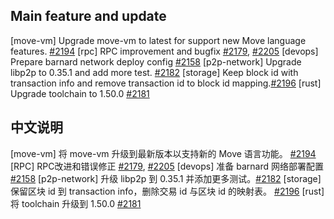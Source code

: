 ##  Main feature and update

[move-vm] Upgrade move-vm to latest for support new Move language features.  [#2194](https://github.com/starcoinorg/starcoin/pull/2194)
[rpc] RPC improvement and bugfix [#2179](https://github.com/starcoinorg/starcoin/pull/2179), [#2205](https://github.com/starcoinorg/starcoin/pull/2205)
[devops] Prepare barnard network deploy config [#2158](https://github.com/starcoinorg/starcoin/pull/2158)
[p2p-network] Upgrade libp2p to 0.35.1 and add more test. [#2182](https://github.com/starcoinorg/starcoin/pull/2182) 
[storage] Keep block id with transaction info and remove transaction id to block id mapping.[#2196](https://github.com/starcoinorg/starcoin/pull/2196)
[rust]  Upgrade toolchain to 1.50.0 [#2181](https://github.com/starcoinorg/starcoin/pull/2181)

## 中文说明

[move-vm] 将 move-vm 升级到最新版本以支持新的 Move 语言功能。 [#2194](https://github.com/starcoinorg/starcoin/pull/2194)
[RPC] RPC改进和错误修正 [#2179](https://github.com/starcoinorg/starcoin/pull/2179), [#2205](https://github.com/starcoinorg/starcoin/pull/2205)
[devops] 准备 barnard 网络部署配置 [#2158](https://github.com/starcoinorg/starcoin/pull/2158)
[p2p-network] 升级 libp2p 到 0.35.1 并添加更多测试。[#2182](https://github.com/starcoinorg/starcoin/pull/2182)
[storage] 保留区块 id 到 transaction info，删除交易 id 与区块 id 的映射表。 [#2196](https://github.com/starcoinorg/starcoin/pull/2196)
[rust] 将 toolchain 升级到 1.50.0 [#2181](https://github.com/starcoinorg/starcoin/pull/2181)